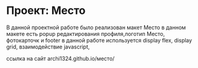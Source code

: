 # Проект: Место
В данной проектной работе было реализован макет Место
в данном макете есть popup редактирования профиля,логотип Место, фотокарточк и footer
в данной работе используется display flex, display grid, взаимодействие javascript, 

ссылка на сайт archi1324.github.io/место/
